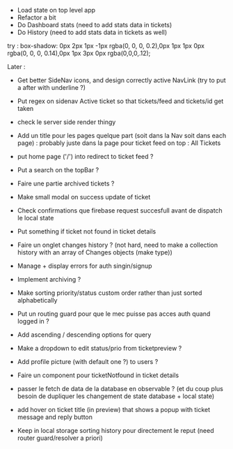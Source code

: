 - Load state on top level app
- Refactor a bit
- Do Dashboard stats (need to add stats data in tickets)
- Do History (need to add stats data in tickets as well)

try :
    box-shadow: 0px 2px 1px -1px rgba(0, 0, 0, 0.2),0px 1px 1px 0px rgba(0, 0, 0, 0.14),0px 1px 3px 0px rgba(0,0,0,.12);

Later :
- Get better SideNav icons, and design correctly active NavLink (try to put a after with underline ?)
- Put regex on sidenav Active ticket so that tickets/feed and tickets/id get taken
- check le server side render thingy
- Add un title pour les pages quelque part (soit dans la Nav soit dans each page) : probably juste dans la page pour ticket feed on top : All Tickets
- put home page ('/') into redirect to ticket feed ?
- Put a search on the topBar ?
- Faire une partie archived tickets ?
- Make small modal on success update of ticket
- Check confirmations que firebase request succesfull avant de dispatch le local state

- Put something if ticket not found in ticket details
- Faire un onglet changes history ? (not hard, need to make a collection history with an array of Changes objects (make type))
- Manage + display errors for auth singin/signup
- Implement archiving ?
- Make sorting priority/status custom order rather than just sorted alphabetically
- Put un routing guard pour que le mec puisse pas acces auth quand logged in ?
- Add ascending / descending options for query
- Make a dropdown to edit status/prio from ticketpreview ?
- Add profile picture (with default one ?) to users ?
- Faire un component pour ticketNotfound in ticket details
- passer le fetch de data de la database en observable ? (et du coup plus besoin de dupliquer les changement de state database + local state)
- add hover on ticket title (in preview) that shows a popup with ticket message and reply button

- Keep in local storage sorting history pour directement le reput (need router guard/resolver a priori)